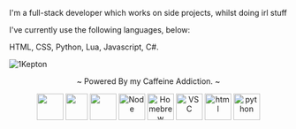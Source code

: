 I'm a full-stack developer which works on side projects, whilst doing irl stuff

I've currently use the following languages, below:

HTML, CSS, Python, Lua, Javascript, C#.


![1Kepton](https://github-readme-stats.vercel.app/api?username=150L&show_icons=true&theme=radical)



<div align="center">
<p>~ Powered By my Caffeine Addiction. ~ </p>
<img src="https://cdn.svgporn.com/logos/javascript.svg" width="48" height="48">
<img src="https://upload.wikimedia.org/wikipedia/commons/thumb/1/18/C_Programming_Language.svg/695px-C_Programming_Language.svg.png" width="40" height="48"/>
<img src="https://cdn.svgporn.com/logos/css-3.svg" width="48" height="48">
<img src="https://cdn.svgporn.com/logos/nodejs-icon.svg" alt="Node" width="48" height="48">
<img src="https://cdn.svgporn.com/logos/homebrew.svg" alt="Homebrew" width="48" height="48">
<img src="https://cdn.svgporn.com/logos/visual-studio-code.svg" alt="VSC" width="48" height="48">
<img src="https://cdn.svgporn.com/logos/html-5.svg" alt="html" width="48" height="48">
<img src="https://cdn.svgporn.com/logos/python.svg" alt="python" width="48" height="48">


